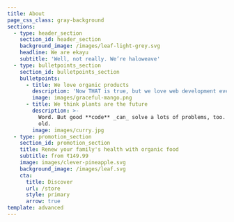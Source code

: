 ```yaml
---
title: About
page_css_class: gray-background
sections:
  - type: header_section
    section_id: header_section
    background_image: /images/leaf-light-grey.svg
    headline: We are ekayu
    subtitle: 'Well, not really. We’re haloweave'
  - type: bulletpoints_section
    section_id: bulletpoints_section
    bulletpoints:
      - title: We love organic products
        description: 'Now THAT is true, but we love web development even more.'
        image: images/graceful-mango.png
      - title: We think plants are the future
        description: >-
          Word. But good **code** _can_ solve a lots of problems, too. New _and_
          old.
        image: images/curry.jpg
  - type: promotion_section
    section_id: promotion_section
    title: Renew your family's health with organic food
    subtitle: from ₹149.99
    image: images/clever-pineapple.svg
    background_image: /images/leaf.svg
    cta:
      title: Discover
      url: /store
      style: primary
      arrow: true
template: advanced
---
```

